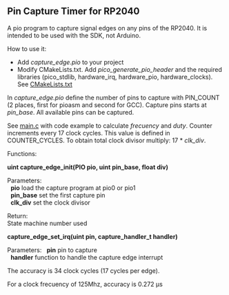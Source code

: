 ## Pin Capture Timer for RP2040

A pio program to capture signal edges on any pins of the RP2040. It is intended to be used with the SDK, not Arduino.

How to use it:

- Add *capture_edge.pio* to your project
- Modify CMakeLists.txt. Add *pico_generate_pio_header* and the required libraries (pico_stdlib, hardware_irq, hardware_pio, hardware_clocks). See [CMakeLists.txt](src/CMakeLists.txt)

In *capture_edge.pio* define the number of pins to capture with PIN_COUNT (2 places, first for pioasm and second for GCC). Capture pins starts at *pin_base*. All available pins can be captured.

See [main.c](src/main.c) with code example to calculate *frecuency* and *duty*. Counter increments every 17 clock cycles. This value is defined in COUNTER_CYCLES. To obtain total clock divisor multiply: 17 * *clk_div*. 

Functions:

**uint capture_edge_init(PIO pio, uint pin_base, float div)**

Parameters:  
&nbsp;&nbsp;**pio**      load the capture program at pio0 or pio1  
&nbsp;&nbsp;**pin_base** set the first capture pin  
&nbsp;&nbsp;**clk_div**  set the clock divisor  

Return:  
State machine number used  

**capture_edge_set_irq(uint pin, capture_handler_t handler)**

Parameters:
&nbsp;&nbsp;**pin**      pin to capture  
&nbsp;&nbsp;**handler**  function to handle the capture edge interrupt  

The accuracy is 34 clock cycles (17 cycles per edge).

For a clock frecuency of 125Mhz, accuracy is 0.272 μs